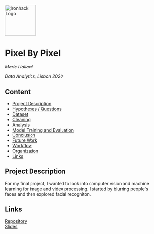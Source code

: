 <img src="https://bit.ly/2VnXWr2" alt="Ironhack Logo" width="100"/>

# Pixel By Pixel
*Marie Hallard*

*Data Analytics, Lisbon 2020*

## Content
- [Project Description](#project-description)
- [Hypotheses / Questions](#hypotheses-questions)
- [Dataset](#dataset)
- [Cleaning](#cleaning)
- [Analysis](#analysis)
- [Model Training and Evaluation](#model-training-and-evaluation)
- [Conclusion](#conclusion)
- [Future Work](#future-work)
- [Workflow](#workflow)
- [Organization](#organization)
- [Links](#links)

## Project Description
For my final project, I wanted to look into computer vision and machine learning for image and video processing. I started by blurring people's faces and then explored facial recogniton.

## Links

[Repository](https://github.com/Mariehllrd/final-project/your-project)  
[Slides](https://www.canva.com/design/DAD20ZsPCNA/Bx2XsEx8LykCDoIgr8w_Mg/edit)  
